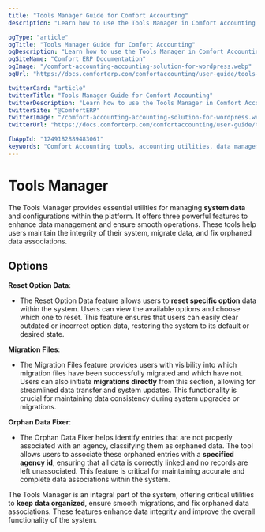 ```yaml
---
title: "Tools Manager Guide for Comfort Accounting"
description: "Learn how to use the Tools Manager in Comfort Accounting for data management, import/export operations, system maintenance, and various accounting utilities to optimize your financial workflows."

ogType: "article"
ogTitle: "Tools Manager Guide for Comfort Accounting"
ogDescription: "Learn how to use the Tools Manager in Comfort Accounting for data management, import/export operations, system maintenance, and various accounting utilities to optimize your financial workflows."
ogSiteName: "Comfort ERP Documentation"
ogImage: "/comfort-accounting-accounting-solution-for-wordpress.webp"
ogUrl: "https://docs.comforterp.com/comfortaccounting/user-guide/tools-manager"

twitterCard: "article"
twitterTitle: "Tools Manager Guide for Comfort Accounting"
twitterDescription: "Learn how to use the Tools Manager in Comfort Accounting for data management, import/export operations, system maintenance, and various accounting utilities to optimize your financial workflows."
twitterSite: "@ComfortERP"
twitterImage: "/comfort-accounting-accounting-solution-for-wordpress.webp"
twitterUrl: "https://docs.comforterp.com/comfortaccounting/user-guide/tools-manager"

fbAppId: "1249182889483061"
keywords: "Comfort Accounting tools, accounting utilities, data management tools, import export tools, system tools, data backup, data recovery, maintenance tools, batch processing, accounting utilities"
---
```


# Tools Manager

The Tools Manager provides essential utilities for managing **system data** and configurations within the platform. It offers three powerful features to enhance data management and ensure smooth operations. These tools help users maintain the integrity of their system, migrate data, and fix orphaned data associations.

## Options ##

**Reset Option Data**:
+ The Reset Option Data feature allows users to **reset specific option** data within the system. Users can view the available options and choose which one to reset. This feature ensures that users can easily clear outdated or incorrect option data, restoring the system to its default or desired state.

**Migration Files**:
+ The Migration Files feature provides users with visibility into which migration files have been successfully migrated and which have not. Users can also initiate **migrations directly** from this section, allowing for streamlined data transfer and system updates. This functionality is crucial for maintaining data consistency during system upgrades or migrations.

**Orphan Data Fixer**:
+ The Orphan Data Fixer helps identify entries that are not properly associated with an agency, classifying them as orphaned data. The tool allows users to associate these orphaned entries with a **specified agency id**, ensuring that all data is correctly linked and no records are left unassociated. This feature is critical for maintaining accurate and complete data associations within the system.

The Tools Manager is an integral part of the system, offering critical utilities to **keep data organized**, ensure smooth migrations, and fix orphaned data associations. These features enhance data integrity and improve the overall functionality of the system.



